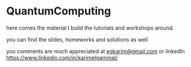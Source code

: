 # QuantumComputing

here comes the material I build the tutorials and workshops around. 

you can find the slides, homeworks and solutions as well

you comments are much appreciated at egkarim@gmail.com or linkedIn https://www.linkedin.com/in/karimelgammal/
